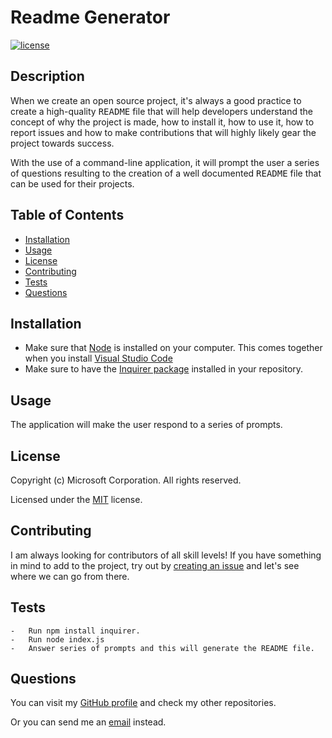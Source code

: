 
  # Readme Generator
  [![license](https://img.shields.io/static/v1?label=license&message=MIT&color=red)](#license)

  ## Description
  When we create an open source project, it's always a good practice to create a high-quality <kbd>README</kbd> file that will help developers understand the concept of why the project is made, how to install it, how to use it, how to report issues and how to make contributions that will highly likely gear the project towards success.

With the use of a command-line application, it will prompt the user a series of questions resulting to the creation of a well documented <kbd>README</kbd> file that can be used for their projects.

  ## Table of Contents
  - [Installation](#installation)
  - [Usage](#usage)
  - [License](#license)
  - [Contributing](#contributing)
  - [Tests](#tests)
  - [Questions](#questions)

  ## Installation
  -   Make sure that [Node](https://nodejs.org/en/) is installed on your computer. This comes together when you install [Visual Studio Code](https://code.visualstudio.com/)
-   Make sure to have the [Inquirer package](https://www.npmjs.com/package/inquirer) installed in your repository.

  ## Usage
  The application will make the user respond to a series of prompts.
  
  ## License

  Copyright (c) Microsoft Corporation. All rights reserved.

  Licensed under the [MIT](LICENSE.txt) license.
  
  ## Contributing
  I am always looking for contributors of all skill levels! If you have something in mind to add to the project, try out by [creating an issue](https://github.com/mckinleyvj/readme-generator) and let's see where we can go from there.
  
  ## Tests
  ```
-   Run npm install inquirer.
-   Run node index.js
-   Answer series of prompts and this will generate the README file.
```
  
  ## Questions
  
  You can visit my [GitHub profile](https://github.com/mckinleyvj) and check my other repositories.

  Or you can send me an [email](mckinleyvj@gmail.com) instead.
  